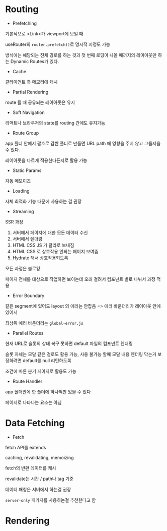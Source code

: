 # Routing

- Prefetching
  
기본적으로 \<Link\>가 viewport에 보일 때

useRouter의 `router.prefetch()`로 명시적 지정도 가능

방식에는 해당되는 전체 경로를 하는 것과 첫 번째 로딩이 나올 때까지의 레이아웃만 하는 Dynamic Routes가 있다.

- Cache

클라이언트 측 메모리에 캐시

- Partial Rendering
  
route 될 때 공유되는 레이아웃은 유지

- Soft Navigation

리액트나 브라우저의 state를 routing 간에도 유지가능

- Route Group

app 폴더 안에서 괄호로 감싼 폴더로 만들면 URL path 에 영향을 주지 않고 그룹지을 수 있다.

레이아웃을 다르게 적용한다든지로 활용 가능

- Static Params

자동 메모이즈

- Loading

자체 최적화 기능 때문에 사용하는 걸 권장

- Streaming

SSR 과정

1. 서버에서 페이지에 대한 모든 데이터 수신
2. 서버에서 렌더링
3. HTML CSS JS 가 클라로 보내짐
4. HTML CSS 로 상호작용 안되는 페이지 보여줌
5. Hydrate 해서 상호작용되도록

모든 과정은 블로킹

페이지 전체를 대상으로 작업하면 보이는데 오래 걸려서 컴포넌트 별로 나눠서 과정 적용 

- Error Boundary

같은 segment에 있어도 layout 의 에러는 안잡음 => 에러 바운더리가 레이아웃 안에 있어서

최상위 에러 바운더리는 `global-error.js`

- Parallel Routes

현재 URL로 슬롯의 상태 복구 못하면 default 파일의 컴포넌트 렌더링

슬롯 자체는 모달 같은 걸로도 활용 가능, 
사용 불가능 할때 모달 내용 렌더링 막는거 보정하려면 default를 null 리턴하도록

조건에 따른 분기 페이지로 활용도 가능

- Route Handler

app 폴더안에 한 폴더에 하나씩만 있을 수 있다

페이지로 나타나는 요소는 아님


# Data Fetching

- Fetch

fetch API를 extends

caching, revalidating, memoizing

fetch의 반환 데이터를 캐시

revalidate는 시간 / path나 tag 기준

데이터 패칭은 서버에서 하는걸 권장

`server-only` 패키지를 사용하는걸 추천한다고 함

# Rendering


